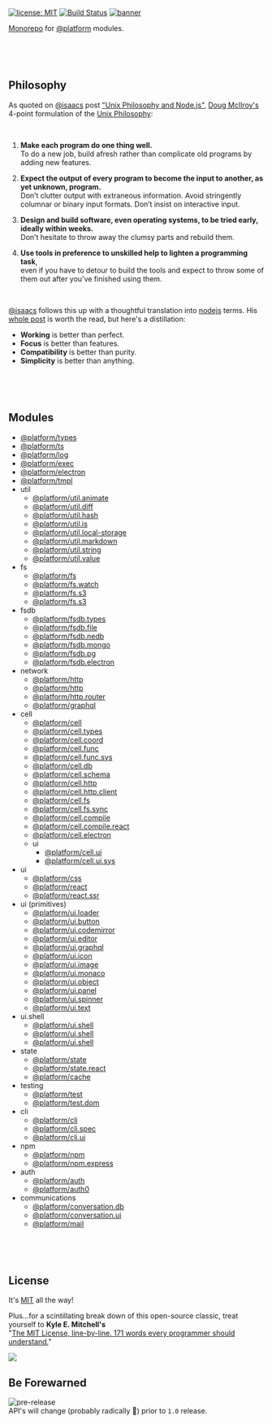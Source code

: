 [![license: MIT](https://img.shields.io/badge/license-MIT-blue.svg)](https://opensource.org/licenses/MIT)
[![Build Status](https://travis-ci.org/uiharness/platform.svg?branch=master)](https://travis-ci.org/uiharness/platform)
[![banner](https://user-images.githubusercontent.com/185555/55036317-1b43af00-507f-11e9-8034-59f1e4510f77.png)](https://uiharness.com)

[Monorepo](https://en.wikipedia.org/wiki/Monorepo) for [@platform](https://www.npmjs.com/org/platform) modules.

<p>&nbsp;</p>
<p>&nbsp;</p>



## Philosophy

As quoted on [@isaacs](https://www.npmjs.com/~isaacs) post ["Unix Philosophy and Node.js"](https://blog.izs.me/2013/04/unix-philosophy-and-nodejs), [Doug McIlroy's](https://en.wikipedia.org/wiki/Douglas_McIlroy) 4-point formulation of the [Unix Philosophy](http://www.catb.org/esr/writings/taoup/html/ch01s06.html):

<p>&nbsp;</p>

1. **Make each program do one thing well.**  
   To do a new job, build afresh rather than complicate old programs by adding new features.


2. **Expect the output of every program to become the input to another, as yet unknown, program.**  
   Don’t clutter output with extraneous information. Avoid stringently columnar or binary input formats. Don’t insist on interactive input.


3. **Design and build software, even operating systems, to be tried early, ideally within weeks.**  
Don’t hesitate to throw away the clumsy parts and rebuild them.


4. **Use tools in preference to unskilled help to lighten a programming task**,  
   even if you have to detour to build the tools and expect to throw some of them out after you’ve finished using them.

<p>&nbsp;</p>

[@isaacs](https://www.npmjs.com/~isaacs) follows this up with a thoughtful translation into [nodejs](https://nodejs.org) terms. His [whole post](https://blog.izs.me/2013/04/unix-philosophy-and-nodejs) is worth the read, but here's a distillation:

- **Working** is better than perfect.
- **Focus** is better than features.
- **Compatibility** is better than purity.
- **Simplicity** is better than anything.

<p>&nbsp;</p>
<p>&nbsp;</p>


## Modules

- [@platform/types](/code/types) 
- [@platform/ts](/code/ts) 
- [@platform/log](/code/log)
- [@platform/exec](/code/exec)
- [@platform/electron](/code/electron)
- [@platform/tmpl](/code/tmpl)
- util
  - [@platform/util.animate](/code/util.animate)
  - [@platform/util.diff](/code/util.diff)
  - [@platform/util.hash](/code/util.hash)
  - [@platform/util.is](/code/util.is)
  - [@platform/util.local-storage](/code/util.local-storage)
  - [@platform/util.markdown](/code/util.markdown)
  - [@platform/util.string](/code/util.string)
  - [@platform/util.value](/code/util.value)
- fs
  - [@platform/fs](/code/fs)
  - [@platform/fs.watch](/code/fs.watch)
  - [@platform/fs.s3](/code/fs.s3)
  - [@platform/fs.s3](/code/fs.s3.types)
- fsdb
  - [@platform/fsdb.types](/code/fsdb.types)
  - [@platform/fsdb.file](/code/fsdb.file)
  - [@platform/fsdb.nedb](/code/fsdb.nedb)
  - [@platform/fsdb.mongo](/code/fsdb.mongo)
  - [@platform/fsdb.pg](/code/fsdb.pg)
  - [@platform/fsdb.electron](/code/fsdb.electron)
- network
  - [@platform/http](/code/http)
  - [@platform/http](/code/http.types)
  - [@platform/http.router](/code/http.router)
  - [@platform/graphql](/code/graphql)
- cell
  - [@platform/cell](/code/cell)
  - [@platform/cell.types](/code/cell.types)
  - [@platform/cell.coord](/code/cell.coord)
  - [@platform/cell.func](/code/cell.func)
  - [@platform/cell.func.sys](/code/cell.func.sys)
  - [@platform/cell.db](/code/cell.db)
  - [@platform/cell.schema](/code/cell.schema)
  - [@platform/cell.http](/code/cell.http)
  - [@platform/cell.http.client](/code/cell.http.client)
  - [@platform/cell.fs](/code/cell.fs)
  - [@platform/cell.fs.sync](/code/cell.fs.sync)
  - [@platform/cell.compile](/code/cell.compile)
  - [@platform/cell.compile.react](/code/cell.compile.react)
  - [@platform/cell.electron](/code/cell.electron)
  - ui
    - [@platform/cell.ui](/code/cell.ui)
    - [@platform/cell.ui.sys](/code/cell.ui.sys)
- ui
  - [@platform/css](/code/css)
  - [@platform/react](/code/react)
  - [@platform/react.ssr](/code/react.ssr)
- ui (primitives)
  - [@platform/ui.loader](/code/ui.loader)
  - [@platform/ui.button](/code/ui.button)
  - [@platform/ui.codemirror](/code/ui.codemirror)
  - [@platform/ui.editor](/code/ui.editor)
  - [@platform/ui.graphql](/code/ui.graphql)
  - [@platform/ui.icon](/code/ui.icon)
  - [@platform/ui.image](/code/ui.image)
  - [@platform/ui.monaco](/code/ui.monaco)
  - [@platform/ui.object](/code/ui.object)
  - [@platform/ui.panel](/code/ui.panel)
  - [@platform/ui.spinner](/code/ui.spinner)
  - [@platform/ui.text](/code/ui.text)
- ui.shell
  - [@platform/ui.shell](/code/ui.shell.types)
  - [@platform/ui.shell](/code/ui.shell)
  - [@platform/ui.shell](/code/ui.doc)
- state
  - [@platform/state](/code/state)
  - [@platform/state.react](/code/state.react)
  - [@platform/cache](/code/cache)
- testing
  - [@platform/test](/code/test)
  - [@platform/test.dom](/code/test.dom)
- cli
  - [@platform/cli](/code/cli)
  - [@platform/cli.spec](/code/cli.spec)
  - [@platform/cli.ui](/code/cli.ui)
- npm
  - [@platform/npm](/code/npm)
  - [@platform/npm.express](/code/npm.express)
- auth
  - [@platform/auth](/code/auth)
  - [@platform/auth0](/code/auth0)
- communications
  - [@platform/conversation.db](/code/conversation.db)
  - [@platform/conversation.ui](/code/conversation.ui)
  - [@platform/mail](/code/mail)


<p>&nbsp;</p>
<p>&nbsp;</p>


## License
It's [MIT](LICENSE) all the way!  

Plus...for a scintillating break down of this open-source classic, treat yourself to **Kyle E. Mitchell's**  
"[The MIT License, line-by-line. 171 words every programmer should understand.](https://writing.kemitchell.com/2016/09/21/MIT-License-Line-by-Line.html)"

<a href="https://app.fossa.io/projects/git%2Bgithub.com%2Fuiharness%2Fplatform?ref=badge_large" alt="FOSSA Status"><img src="https://app.fossa.io/api/projects/git%2Bgithub.com%2Fuiharness%2Fplatform.svg?type=large"/></a>



## Be Forewarned
![pre-release](https://img.shields.io/badge/Status-pre--release-orange.svg)  
API's will change (probably radically 🐷) prior to `1.0` release.

